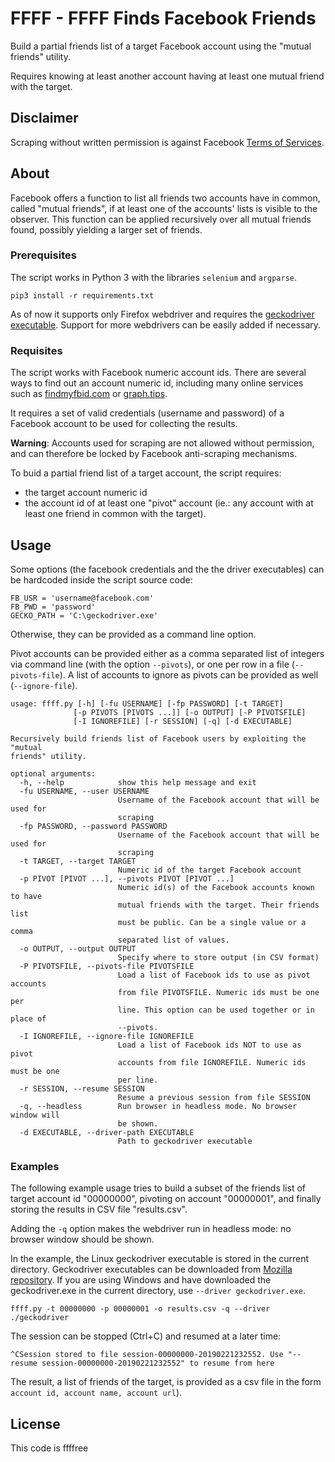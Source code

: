 # FFFF - FFFF Finds Facebook Friends

Build a partial friends list of a target Facebook account using the "mutual friends" utility.

Requires knowing at least another account having at least one mutual friend with the target.


## Disclaimer

Scraping without written permission is against Facebook [Terms of Services](https://www.facebook.com/apps/site_scraping_tos_terms.php).


## About

Facebook offers a function to list all friends two accounts have in common, called "mutual friends", if at least one of the accounts' lists is visible to the observer.
This function can be applied recursively over all mutual friends found, possibly yielding a larger set of friends.


### Prerequisites

The script works in Python 3 with the libraries `selenium` and `argparse`.

```pip3 install -r requirements.txt```

As of now it supports only Firefox webdriver and requires the [geckodriver executable](https://github.com/mozilla/geckodriver/releases).
Support for more webdrivers can be easily added if necessary.


### Requisites

The script works with Facebook numeric account ids.
There are several ways to find out an account numeric id, including many online services such as [findmyfbid.com](https://findmyfbid.com/) or [graph.tips](http://graph.tips/).

It requires a set of valid credentials (username and password) of a Facebook account to be used for collecting the results.

__Warning__: Accounts used for scraping are not allowed without permission, and can therefore be locked by Facebook anti-scraping mechanisms.

To buid a partial friend list of a target account, the script requires:

* the target account numeric id
* the account id of at least one "pivot" account (ie.: any account with at least one friend in common with the target).


## Usage

Some options (the facebook credentials and the the driver executables) can be hardcoded inside the script source code:
```
FB_USR = 'username@facebook.com'
FB_PWD = 'password'
GECKO_PATH = 'C:\geckodriver.exe'  
```
Otherwise, they can be provided as a command line option.


Pivot accounts can be provided either as a comma separated list of integers via command line (with the option `--pivots`), or one per row in a file (`--pivots-file`).
A list of accounts to ignore as pivots can be provided as well (`--ignore-file`).

```
usage: ffff.py [-h] [-fu USERNAME] [-fp PASSWORD] [-t TARGET]
              [-p PIVOTS [PIVOTS ...]] [-o OUTPUT] [-P PIVOTSFILE]
              [-I IGNOREFILE] [-r SESSION] [-q] [-d EXECUTABLE]

Recursively build friends list of Facebook users by exploiting the "mutual
friends" utility.

optional arguments:
  -h, --help            show this help message and exit
  -fu USERNAME, --user USERNAME
                        Username of the Facebook account that will be used for
                        scraping
  -fp PASSWORD, --password PASSWORD
                        Username of the Facebook account that will be used for
                        scraping
  -t TARGET, --target TARGET
                        Numeric id of the target Facebook account
  -p PIVOT [PIVOT ...], --pivots PIVOT [PIVOT ...]
                        Numeric id(s) of the Facebook accounts known to have
                        mutual friends with the target. Their friends list
                        must be public. Can be a single value or a comma
                        separated list of values.
  -o OUTPUT, --output OUTPUT
                        Specify where to store output (in CSV format)
  -P PIVOTSFILE, --pivots-file PIVOTSFILE
                        Load a list of Facebook ids to use as pivot accounts
                        from file PIVOTSFILE. Numeric ids must be one per
                        line. This option can be used together or in place of
                        --pivots.
  -I IGNOREFILE, --ignore-file IGNOREFILE
                        Load a list of Facebook ids NOT to use as pivot
                        accounts from file IGNOREFILE. Numeric ids must be one
                        per line.
  -r SESSION, --resume SESSION
                        Resume a previous session from file SESSION
  -q, --headless        Run browser in headless mode. No browser window will
                        be shown.
  -d EXECUTABLE, --driver-path EXECUTABLE
                        Path to geckodriver executable

```

### Examples

The following example usage tries to build a subset of the friends list of target account id "00000000", pivoting on account "00000001", and finally storing the results in CSV file "results.csv".


Adding the `-q` option makes the webdriver run in headless mode: no browser window should be shown.

In the example, the Linux geckodriver executable is stored in the current directory. Geckodriver executables can be downloaded from [Mozilla repository](https://github.com/mozilla/geckodriver/releases). If you are using Windows and have downloaded the geckodriver.exe in the current directory, use `--driver geckodriver.exe`.

```
ffff.py -t 00000000 -p 00000001 -o results.csv -q --driver ./geckodriver
```
The session can be stopped (Ctrl+C) and resumed at a later time:

```
^CSession stored to file session-00000000-20190221232552. Use "--resume session-00000000-20190221232552" to resume from here
```
The result, a list of friends of the target, is provided as a csv file in the form `account id, account name, account url`).


## License

This code is ffffree


